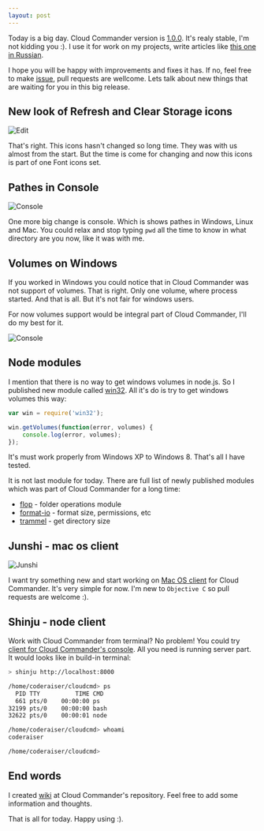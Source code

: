 ```yaml
---
layout: post
---
```


Today is a big day. Cloud Commander version is [1.0.0](https://github.com/coderaiser/cloudcmd/releases/tag/v1.0.0).
It's realy stable, I'm not kidding you :). I use it for work on my projects, write articles like [this one in Russian](http://habrahabr.ru/post/226257/).

I hope you will be happy with improvements and fixes it has. If no, feel free to make [issue](https://github.com/coderaiser/cloudcmd/issues/new),
pull requests are wellcome. Lets talk about new things that are waiting for you in this big release.

## New look of Refresh and Clear Storage icons

![Edit](http://files.cloudcmd.io/img/2014-07-03-cloud-commander-v1.0.0/path-buttons.png "Path Buttons")

That's right. This icons hasn't changed so long time. They was with us almost from the start.
But the time is come for changing and now this icons is part of one Font icons set.

## Pathes in Console

![Console](http://screen.cloudcmd.io/cloudcmd-v1.0.0-console.png "Console")

One more big change is console. Which is shows pathes in Windows, Linux and Mac.
You could relax and stop typing `pwd` all the time to know in what directory
are you now, like it was with me.

## Volumes on Windows

If you worked in Windows you could notice that in Cloud Commander was not
support of volumes. That is right. Only one volume, where process started.
And that is all. But it's not fair for windows users.

For now volumes support would be integral part of Cloud Commander,
I'll do my best for it.

![Console](http://screen.cloudcmd.io/cloudcmd-v1.0.0.png "Cloud Commander v1.0.0")


## Node modules

I mention that there is no way to get windows volumes in node.js. So I published
new module called [win32](http://github.com/coderaiser/win32).
All it's do is try to get windows volumes this way:

```js
var win = require('win32');

win.getVolumes(function(error, volumes) {
    console.log(error, volumes);
});

```
It's must work properly from Windows XP to Windows 8. That's all I have tested.

It is not last module for today. There are full list of newly published modules
which was part of Cloud Commander for a long time:

- [flop](http://github.com/coderaiser/flop "Flop") - folder operations module
- [format-io](http://github.com/coderaiser/format-io "Format") - format size, permissions, etc
- [trammel](http://github.com/coderaiser/trammel "Trammel") - get directory size

## Junshi - mac os client

![Junshi](https://raw.githubusercontent.com/coderaiser/junshi/master/img/junshi.png "Junshi")

I want try something new and start working on [Mac OS client](https://github.com/coderaiser/junshi "Mac OS Client") for Cloud Commander.
It's very simple for now. I'm new to `Objective C` so pull requests are welcome :).

## Shinju - node client

Work with Cloud Commander from terminal? No problem! You could try [client for Cloud Commander's console](https://github.com/coderaiser/shinju).
All you need is running server part. It would looks like in build-in terminal:

```sh
> shinju http://localhost:8000

/home/coderaiser/cloudcmd> ps
  PID TTY          TIME CMD
  661 pts/0    00:00:00 ps
32199 pts/0    00:00:00 bash
32622 pts/0    00:00:01 node

/home/coderaiser/cloudcmd> whoami
coderaiser

/home/coderaiser/cloudcmd>
```

## End words

I created [wiki](https://github.com/coderaiser/cloudcmd/wiki "Wiki") at Cloud Commander's repository.
Feel free to add some information and thoughts.

That is all for today. Happy using :).
